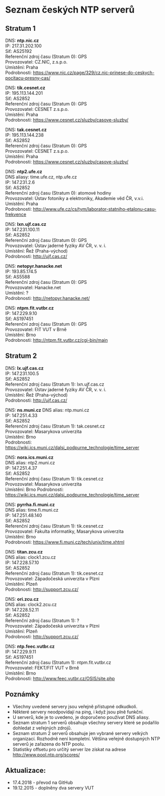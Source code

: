 Seznam českých NTP serverů
====

Stratum 1
----
DNS: **ntp.nic.cz**  
IP: 217.31.202.100  
Síť: AS25192  
Referenční zdroj času (Stratum 0): GPS  
Provozovatel: CZ.NIC, z.s.p.o.  
Umístění: Praha  
Podrobnosti: https://www.nic.cz/page/329/cz.nic-prinese-do-ceskych-pocitacu-presny-cas/  

DNS: **tik.cesnet.cz**    
IP: 195.113.144.201  
Síť: AS2852  
Referenční zdroj času (Stratum 0): GPS  
Provozovatel: CESNET z.s.p.o.  
Umístění: Praha  
Podrobnosti: https://www.cesnet.cz/sluzby/casove-sluzby/  

DNS: **tak.cesnet.cz**  
IP: 195.113.144.238  
Síť: AS2852  
Referenční zdroj času (Stratum 0): GPS  
Provozovatel: CESNET z.s.p.o.  
Umístění: Praha  
Podrobnosti: https://www.cesnet.cz/sluzby/casove-sluzby/  

DNS: **ntp2.ufe.cz**  
DNS aliasy: time.ufe.cz, ntp.ufe.cz  
IP: 147.231.2.6  
Síť: AS2852  
Referenční zdroj času (Stratum 0): atomové hodiny  
Provozovatel: Ústav fotoniky a elektroniky, Akademie věd ČR, v.v.i.  
Umístění: Praha  
Podrobnosti: http://www.ufe.cz/cs/tym/laborator-statniho-etalonu-casu-frekvence  

DNS: **lxn.ujf.cas.cz**  
IP: 147.231.100.11  
Síť: AS2852  
Referenční zdroj času (Stratum 0): GPS  
Provozovatel: Ústav jaderné fyziky AV ČR, v. v. i.  
Umístění: Řež (Praha-východ)  
Podrobnosti: http://ujf.cas.cz/  

DNS: **netopyr.hanacke.net**  
IP: 193.85.174.5   
Síť: AS5588  
Referenční zdroj času (Stratum 0): GPS  
Provozovatel: Hanacke.net  
Umístění: ?  
Podrobnosti: http://netopyr.hanacke.net/  

DNS: **ntpm.fit.vutbr.cz**  
IP: 147.229.9.10  
Síť: AS197451   
Referenční zdroj času (Stratum 0): GPS  
Provozovatel: FIT VUT v Brně  
Umístění: Brno  
Podrobnosti: http://ntpm.fit.vutbr.cz/cgi-bin/main  

Stratum 2
----
DNS: **lx.ujf.cas.cz**  
IP: 147.231.100.5   
Síť: AS2852  
Referenční zdroj času (Stratum 1): lxn.ujf.cas.cz  
Provozovatel: Ústav jaderné fyziky AV ČR, v. v. i.  
Umístění: Řež (Praha-východ)  
Podrobnosti: http://ujf.cas.cz/  

DNS: **ns.muni.cz** 
DNS alias: ntp.muni.cz  
IP: 147.251.4.33    
Síť: AS2852  
Referenční zdroj času (Stratum 1): tak.cesnet.cz  
Provozovatel: Masarykova univerzita  
Umístění: Brno  
Podrobnosti:  https://wiki.ics.muni.cz/dalsi_podpurne_technologie/time_server  

DNS: **nora.ics.muni.cz**  
DNS alias: ntp2.muni.cz  
IP: 147.251.4.37     
Síť: AS2852  
Referenční zdroj času (Stratum 1): tik.cesnet.cz   
Provozovatel: Masarykova univerzita  
Umístění: Brno 
Podrobnosti:  https://wiki.ics.muni.cz/dalsi_podpurne_technologie/time_server  

DNS: **pyrrha.fi.muni.cz**  
DNS alias: time.fi.muni.cz  
IP: 147.251.48.140     
Síť: AS2852  
Referenční zdroj času (Stratum 1): tik.cesnet.cz   
Provozovatel: Fakulta informatiky, Masarykova univerzita  
Umístění: Brno  
Podrobnosti: https://www.fi.muni.cz/tech/unix/time.xhtml  

DNS: **titan.zcu.cz**  
DNS alias: clock1.zcu.cz  
IP: 147.228.57.10  
Síť: AS2852  
Referenční zdroj času (Stratum 1): tik.cesnet.cz   
Provozovatel: Západočeská univerzita v Plzni   
Umístění: Plzeň  
Podrobnosti: http://support.zcu.cz/  
 
DNS: **ori.zcu.cz**  
DNS alias: clock2.zcu.cz  
IP: 147.228.52.11      
Síť: AS2852    
Referenční zdroj času (Stratum 1): ?   
Provozovatel: Západočeská univerzita v Plzni  
Umístění: Plzeň  
Podrobnosti: http://support.zcu.cz/  

DNS: **ntp.feec.vutbr.cz**  
IP: 147.229.9.11    
Síť: AS197451  
Referenční zdroj času (Stratum 1): ntpm.fit.vutbr.cz   
Provozovatel: FEKT/FIT VUT v Brně  
Umístění: Brno  
Podrobnosti: http://www.feec.vutbr.cz/OSIS/site.php  


Poznámky
---
* Všechny uvedené servery jsou veřejně přístupné odkudkoli.
* Některé servery neodpovídají na ping, i když jsou plně funkční.
* U serverů, kde je to uvedeno, je doporučeno používat DNS aliasy.
* Seznam stratum 1 serverů obsahuje všechny servery které se podařilo dohledat z veřejných zdrojů.
* Seznam stratum 2 serverů obsahuje jen vybrané servery velkých organizací. Rozhodně není kompletní. Většina veřejně dostupných NTP serverů je zařazena do NTP poolu.
* Statistiky offsetu pro určitý server lze získat na adrese http://www.pool.ntp.org/scores/<IP nebo DNS>

Aktualizace:
---
* 17.4.2018 - převod na GitHub
* 19.12.2015 - doplněny dva servery VUT
